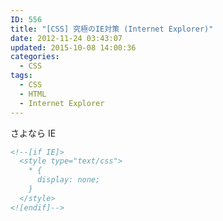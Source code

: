 ```yaml
---
ID: 556
title: "[CSS] 究極のIE対策 (Internet Explorer)"
date: 2012-11-24 03:43:07
updated: 2015-10-08 14:00:36
categories:
  - CSS
tags:
  - CSS
  - HTML
  - Internet Explorer
---
```


さよなら IE

<!--more-->

```html
<!--[if IE]>
  <style type="text/css">
    * {
      display: none;
    }
  </style>
<![endif]-->
```
